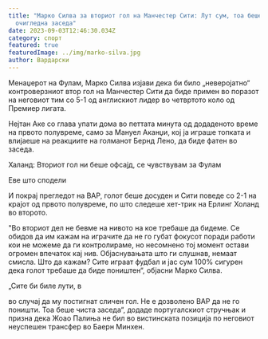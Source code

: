```yaml
---
title: "Марко Силва за вториот гол на Манчестер Сити: Лут сум, тоа беше
  очигледна заседа"
date: 2023-09-03T12:46:30.034Z
category: спорт
featured: true
featuredImage: ../img/marko-silva.jpg
author: Вардарски
---
```

Менаџерот на Фулам, Марко Силва изјави дека би било „неверојатно“ контроверзниот втор гол на Манчестер Сити да биде примен во поразот на неговиот тим со 5-1 од англискиот лидер во четвртото коло од Премиер лигата.

Нејтан Аке со глава упати дома во петтата минута од додаденото време на првото полувреме, само за Мануел Аканџи, кој ја играше топката и влијаеше на реакциите на голманот Бернд Лено, да биде фатен во заседа.

Халанд: Вториот гол ни беше офсајд, се чувствувам за Фулам

Еве што сподели

И покрај прегледот на ВАР, голот беше досуден и Сити поведе со 2-1 на крајот од првото полувреме, по што следеше хет-трик на Ерлинг Холанд во второто.

"Во вториот дел не бевме на нивото на кое требаше да бидеме. Се обидов да им кажам на играчите да не го губат фокусот поради работи кои не можеме да ги контролираме, но несомнено тој момент остави огромен впечаток кај нив. Објаснувањата што ги слушнав, немаат смисла. Што да кажам? Сите играат фудбал и јас сум 100% сигурен дека голот требаше да биде поништен“, објасни Марко Силва.

„Сите би биле лути, в

во случај да му постигнат сличен гол. Не е дозволено ВАР да не го поништи. Тоа беше чиста заседа“, додаде португалскиот стручњак и призна дека Жоао Палиња не бил во вистинската позиција по неговиот неуспешен трансфер во Баерн Минхен.